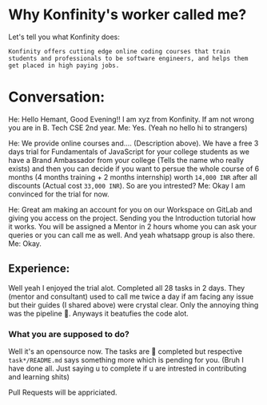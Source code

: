 # Why Konfinity's worker called me?

Let's tell you what Konfinity does:

`Konfinity offers cutting edge online coding courses that train students and professionals to be software engineers, and helps them get placed in high paying jobs.`

# Conversation:

He: Hello Hemant, Good Evening!! I am xyz from Konfinity. If am not wrong you are in B. Tech CSE 2nd year.
Me: Yes. (Yeah no hello hi to strangers)

He: We provide online courses and.... (Description above). We have a free 3 days trial for Fundamentals of JavaScript for your college students as we have a Brand Ambassador from your college (Tells the name who really exists) and then you can decide if you want to persue the whole course of 6 months (4 months training + 2 months internship) worth `14,000 INR` after all discounts (Actual cost `33,000 INR`). So are you intrested?
Me: Okay I am convinced for the trial for now.

He: Great am making an account for you on our Workspace on GitLab and giving you access on the project. Sending you the Introduction tutorial how it works. You will be assigned a Mentor in 2 hours whome you can ask your queries or you can call me as well. And yeah whatsapp group is also there.
Me: Okay.

## Experience:
Well yeah I enjoyed the trial alot. Completed all 28 tasks in 2 days. They (mentor and consultant) used to call me twice a day if am facing any issue but their guides (I shared above) were crystal clear. Only the annoying thing was the pipeline 🌝. Anyways it beatufies the code alot.

### What you are supposed to do?
Well it's an opensource now. The tasks are 💯 completed but respective `task*/README.md` says something more which is pending for you. (Bruh I have done all. Just saying u to complete if u are intrested in contributing and learning shits)

Pull Requests will be appriciated.
